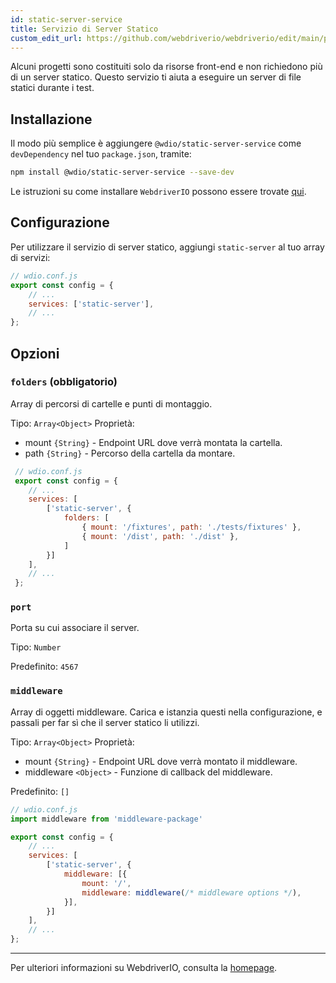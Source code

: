 ```yaml
---
id: static-server-service
title: Servizio di Server Statico
custom_edit_url: https://github.com/webdriverio/webdriverio/edit/main/packages/wdio-static-server-service/README.md
---
```



Alcuni progetti sono costituiti solo da risorse front-end e non richiedono più di un server statico. Questo servizio ti aiuta a eseguire un server di file statici durante i test.

## Installazione

Il modo più semplice è aggiungere `@wdio/static-server-service` come `devDependency` nel tuo `package.json`, tramite:

```sh
npm install @wdio/static-server-service --save-dev
```

Le istruzioni su come installare `WebdriverIO` possono essere trovate [qui](https://webdriver.io/docs/gettingstarted).

## Configurazione

Per utilizzare il servizio di server statico, aggiungi `static-server` al tuo array di servizi:

```js
// wdio.conf.js
export const config = {
    // ...
    services: ['static-server'],
    // ...
};
```

## Opzioni

### `folders` (obbligatorio)

Array di percorsi di cartelle e punti di montaggio.

Tipo: `Array<Object>`
Proprietà:
 - mount `{String}` - Endpoint URL dove verrà montata la cartella.
 - path `{String}` - Percorso della cartella da montare.

``` javascript
 // wdio.conf.js
 export const config = {
    // ...
    services: [
        ['static-server', {
            folders: [
                { mount: '/fixtures', path: './tests/fixtures' },
                { mount: '/dist', path: './dist' },
            ]
        }]
    ],
    // ...
 };
```

### `port`

Porta su cui associare il server.

Tipo: `Number`

Predefinito: `4567`

### `middleware`

Array di oggetti middleware. Carica e istanzia questi nella configurazione, e passali per far sì che il server statico li utilizzi.

Tipo: `Array<Object>`
Proprietà:
 - mount `{String}` - Endpoint URL dove verrà montato il middleware.
 - middleware `<Object>` - Funzione di callback del middleware.

Predefinito: `[]`

``` javascript
// wdio.conf.js
import middleware from 'middleware-package'

export const config = {
    // ...
    services: [
        ['static-server', {
            middleware: [{
                mount: '/',
                middleware: middleware(/* middleware options */),
            }],
        }]
    ],
    // ...
};
```

----

Per ulteriori informazioni su WebdriverIO, consulta la [homepage](http://webdriver.io).